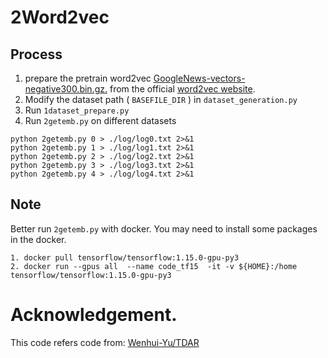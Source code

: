 # 2Word2vec
## Process
1. prepare the pretrain word2vec [GoogleNews-vectors-negative300.bin.gz.](https://drive.google.com/file/d/0B7XkCwpI5KDYNlNUTTlSS21pQmM/edit?usp=sharing) from the official [word2vec website](https://code.google.com/archive/p/word2vec/).
2. Modify the dataset path ( `BASEFILE_DIR` ) in `dataset_generation.py`
2. Run `1dataset_prepare.py`
3. Run `2getemb.py` on different datasets
```
python 2getemb.py 0 > ./log/log0.txt 2>&1
python 2getemb.py 1 > ./log/log1.txt 2>&1
python 2getemb.py 2 > ./log/log2.txt 2>&1
python 2getemb.py 3 > ./log/log3.txt 2>&1
python 2getemb.py 4 > ./log/log4.txt 2>&1
```

## Note
Better run `2getemb.py` with docker. You may need to install some packages in the docker.
```
1. docker pull tensorflow/tensorflow:1.15.0-gpu-py3
2. docker run --gpus all  --name code_tf15  -it -v ${HOME}:/home tensorflow/tensorflow:1.15.0-gpu-py3
```

# Acknowledgement.
This code refers code from:
[Wenhui-Yu/TDAR](https://github.com/Wenhui-Yu/TDAR)



